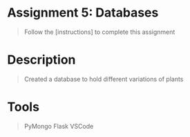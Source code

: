 # Assignment 5: Databases
> Follow the [instructions] to complete this assignment

# Description
> Created a database to hold different variations of plants

# Tools
> PyMongo
> Flask
> VSCode
